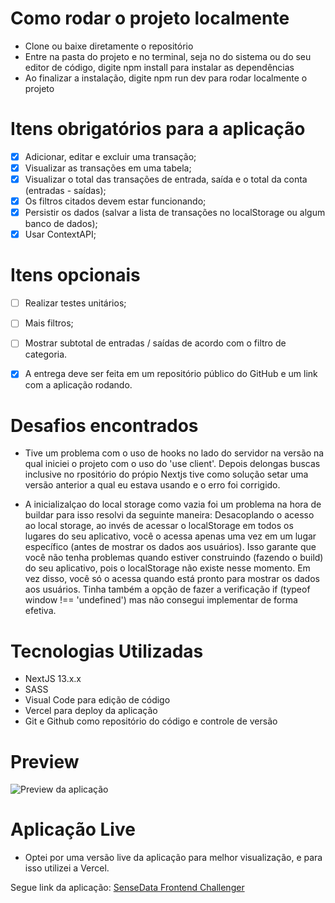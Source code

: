 # Como rodar o projeto localmente

- Clone ou baixe diretamente o repositório
- Entre na pasta do projeto e no terminal, seja no do sistema ou do seu editor de código, digite npm install para instalar as dependências
- Ao finalizar a instalação, digite npm run dev para rodar localmente o projeto

# Itens obrigatórios para a aplicação 

- [x] Adicionar, editar e excluir uma transação; 
- [x] Visualizar as transações em uma tabela; 
- [x] Visualizar o total das transações de entrada, saída e o total da conta (entradas - saídas); 
- [x] Os filtros citados devem estar funcionando; 
- [x] Persistir os dados (salvar a lista de transações no localStorage ou algum banco de dados); 
- [x] Usar ContextAPI; 

# Itens opcionais 
- [ ] Realizar testes unitários; 
- [ ] Mais filtros; 
- [ ] Mostrar subtotal de entradas / saídas de acordo com o filtro de categoria. 
- [x] A entrega deve ser feita em um repositório público do GitHub e um link com a aplicação rodando. 


# Desafios encontrados

- Tive um problema com o uso de hooks no lado do servidor na versão na qual iniciei o projeto com o
  uso do 'use client'. Depois delongas buscas inclusive no rpositório do própio Nextjs tive como solução
  setar uma versão anterior a qual eu estava usando e o erro foi corrigido.

- A inicializalçao do local storage como vazia foi um problema na hora de buildar para isso resolvi da seguinte maneira: Desacoplando o acesso ao local storage,  ao invés de acessar o localStorage em todos os lugares do seu aplicativo, você o acessa apenas uma vez em um lugar específico (antes de mostrar os dados aos usuários). Isso garante que você não tenha problemas quando estiver construindo (fazendo o build) do seu aplicativo, pois o localStorage não existe nesse momento. Em vez disso, você só o acessa quando está pronto para mostrar os dados aos usuários. Tinha também a opção de fazer a verificação if (typeof window !== 'undefined') mas não consegui implementar de forma efetiva.

# Tecnologias Utilizadas

- NextJS 13.x.x
- SASS
- Visual Code para edição de código
- Vercel para deploy da aplicação
- Git e Github como repositório do código e controle de versão

# Preview

<img src="" alt="Preview da aplicação"/>

# Aplicação Live

- Optei por uma versão live da aplicação para melhor visualização, e para isso utilizei a Vercel.

Segue link da aplicação: <a href="https://sen-financas-rho.vercel.app/" title="Link para a aplicação" target="_blank"> SenseData Frontend Challenger </a>
